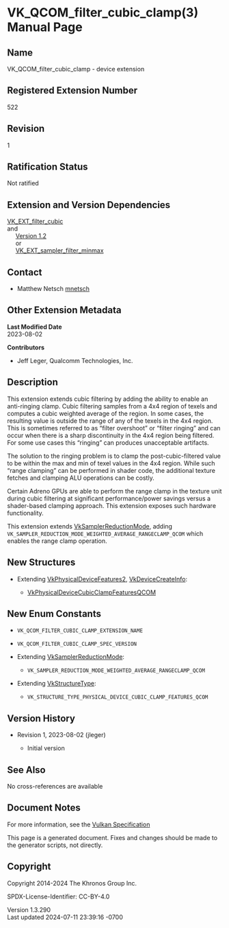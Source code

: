 # VK_QCOM_filter_cubic_clamp(3) Manual Page

## Name

VK_QCOM_filter_cubic_clamp - device extension



## <a href="#_registered_extension_number" class="anchor"></a>Registered Extension Number

522

## <a href="#_revision" class="anchor"></a>Revision

1

## <a href="#_ratification_status" class="anchor"></a>Ratification Status

Not ratified

## <a href="#_extension_and_version_dependencies" class="anchor"></a>Extension and Version Dependencies

[VK_EXT_filter_cubic](https://registry.khronos.org/vulkan/specs/1.3-extensions/man/html/VK_EXT_filter_cubic.html)  
and  
     [Version 1.2](#versions-1.2)  
     or  
     [VK_EXT_sampler_filter_minmax](https://registry.khronos.org/vulkan/specs/1.3-extensions/man/html/VK_EXT_sampler_filter_minmax.html)  

## <a href="#_contact" class="anchor"></a>Contact

- Matthew Netsch <a
  href="https://github.com/KhronosGroup/Vulkan-Docs/issues/new?body=%5BVK_QCOM_filter_cubic_clamp%5D%20@mnetsch%0A*Here%20describe%20the%20issue%20or%20question%20you%20have%20about%20the%20VK_QCOM_filter_cubic_clamp%20extension*"
  target="_blank" rel="nofollow noopener"><em></em>mnetsch</a>

## <a href="#_other_extension_metadata" class="anchor"></a>Other Extension Metadata

**Last Modified Date**  
2023-08-02

**Contributors**  
- Jeff Leger, Qualcomm Technologies, Inc.

## <a href="#_description" class="anchor"></a>Description

This extension extends cubic filtering by adding the ability to enable
an anti-ringing clamp. Cubic filtering samples from a 4x4 region of
texels and computes a cubic weighted average of the region. In some
cases, the resulting value is outside the range of any of the texels in
the 4x4 region. This is sometimes referred to as “filter overshoot” or
“filter ringing” and can occur when there is a sharp discontinuity in
the 4x4 region being filtered. For some use cases this “ringing” can
produces unacceptable artifacts.

The solution to the ringing problem is to clamp the post-cubic-filtered
value to be within the max and min of texel values in the 4x4 region.
While such “range clamping” can be performed in shader code, the
additional texture fetches and clamping ALU operations can be costly.

Certain Adreno GPUs are able to perform the range clamp in the texture
unit during cubic filtering at significant performance/power savings
versus a shader-based clamping approach. This extension exposes such
hardware functionality.

This extension extends
[VkSamplerReductionMode](https://registry.khronos.org/vulkan/specs/1.3-extensions/man/html/VkSamplerReductionMode.html), adding
`VK_SAMPLER_REDUCTION_MODE_WEIGHTED_AVERAGE_RANGECLAMP_QCOM` which
enables the range clamp operation.

## <a href="#_new_structures" class="anchor"></a>New Structures

- Extending [VkPhysicalDeviceFeatures2](https://registry.khronos.org/vulkan/specs/1.3-extensions/man/html/VkPhysicalDeviceFeatures2.html),
  [VkDeviceCreateInfo](https://registry.khronos.org/vulkan/specs/1.3-extensions/man/html/VkDeviceCreateInfo.html):

  - [VkPhysicalDeviceCubicClampFeaturesQCOM](https://registry.khronos.org/vulkan/specs/1.3-extensions/man/html/VkPhysicalDeviceCubicClampFeaturesQCOM.html)

## <a href="#_new_enum_constants" class="anchor"></a>New Enum Constants

- `VK_QCOM_FILTER_CUBIC_CLAMP_EXTENSION_NAME`

- `VK_QCOM_FILTER_CUBIC_CLAMP_SPEC_VERSION`

- Extending [VkSamplerReductionMode](https://registry.khronos.org/vulkan/specs/1.3-extensions/man/html/VkSamplerReductionMode.html):

  - `VK_SAMPLER_REDUCTION_MODE_WEIGHTED_AVERAGE_RANGECLAMP_QCOM`

- Extending [VkStructureType](https://registry.khronos.org/vulkan/specs/1.3-extensions/man/html/VkStructureType.html):

  - `VK_STRUCTURE_TYPE_PHYSICAL_DEVICE_CUBIC_CLAMP_FEATURES_QCOM`

## <a href="#_version_history" class="anchor"></a>Version History

- Revision 1, 2023-08-02 (jleger)

  - Initial version

## <a href="#_see_also" class="anchor"></a>See Also

No cross-references are available

## <a href="#_document_notes" class="anchor"></a>Document Notes

For more information, see the <a
href="https://registry.khronos.org/vulkan/specs/1.3-extensions/html/vkspec.html#VK_QCOM_filter_cubic_clamp"
target="_blank" rel="noopener">Vulkan Specification</a>

This page is a generated document. Fixes and changes should be made to
the generator scripts, not directly.

## <a href="#_copyright" class="anchor"></a>Copyright

Copyright 2014-2024 The Khronos Group Inc.

SPDX-License-Identifier: CC-BY-4.0

Version 1.3.290  
Last updated 2024-07-11 23:39:16 -0700
